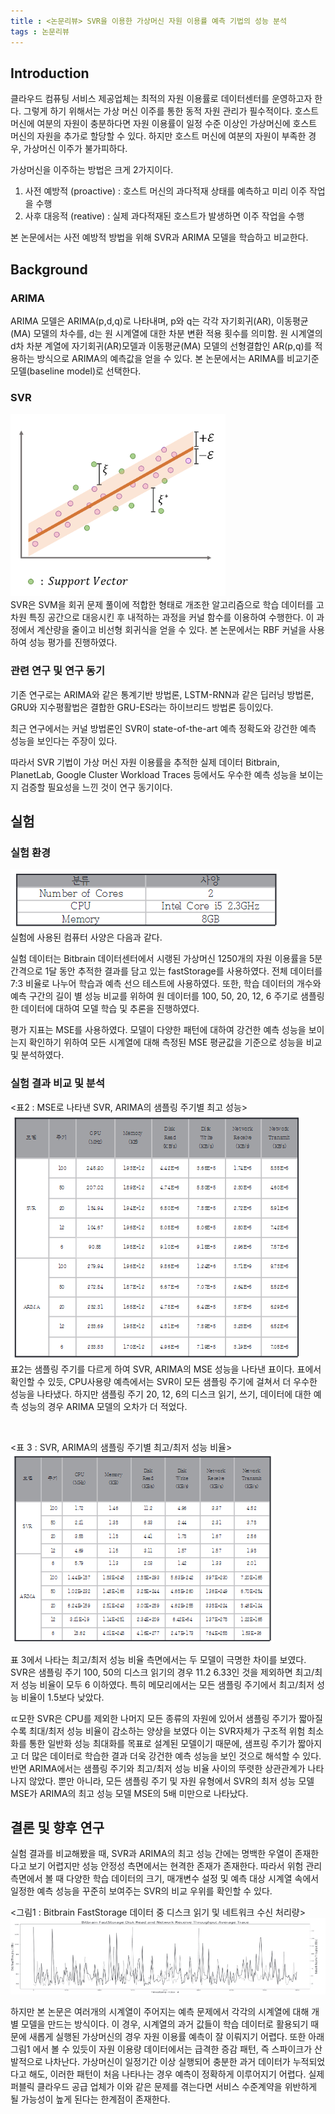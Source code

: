 ```yaml
---
title : <논문리뷰> SVR을 이용한 가상머신 자원 이용률 예측 기법의 성능 분석 
tags : 논문리뷰 
---
```


## Introduction 
클라우드 컴퓨팅 서비스 제공업체는 최적의 자원 이용률로 데이터센터를 운영하고자 한다. 그렇게 하기 위해서는 가상 머신 이주를 통한 동적 자원 관리가 필수적이다. 호스트 머신에 여분의 자원이 충분하다면 자원 이용률이 일정 수준 이상인 가상머신에 호스트 머신의 자원을 추가로 할당할 수 있다. 하지만 호스트 머신에 여분의 자원이 부족한 경우, 가상머신 이주가 불가피하다. 
<br/>

가상머신을 이주하는 방법은 크게 2가지이다.
<br/>

1. 사전 예방적 (proactive) : 호스트 머신의 과다적재 상태를 예측하고 미리 이주 작업을 수행
2. 사후 대응적 (reative) : 실제 과다적재된 호스트가 발생하면 이주 작업을 수행 

본 논문에서는 사전 예방적 방법을 위해 SVR과 ARIMA 모델을 학습하고 비교한다. 

## Background 
### ARIMA
ARIMA 모델은 ARIMA(p,d,q)로 나타내며, p와 q는 각각 자기회귀(AR), 이동평균(MA) 모델의 차수를, d는 원 시계열에 대한 차분 변환 적용 횟수를 의미함. 원 시계열의 d차 차분 계열에 자기회귀(AR)모델과 이동평균(MA) 모델의 선형결합인 AR(p,q)를 적용하는 방식으로 ARIMA의 예측값을 얻을 수 있다. 본 논문에서는 ARIMA를 비교기준 모델(baseline model)로 선택한다. 
### SVR 
![](/assets/img/2022-07-27-11-11-18.png)
<br/> 
SVR은 SVM을 회귀 문제 풀이에 적합한 형태로 개조한 알고리즘으로 학습 데이터를 고차원 특징 공간으로 대응시킨 후 내적하는 과정을 커널 함수를 이용하여 수행한다. 이 과정에서 계산량을 줄이고 비선형 회귀식을 얻을 수 있다. 본 논문에서는 RBF 커널을 사용하여 성능 평가를 진행하였다. 

### 관련 연구 및 연구 동기 
기존 연구로는 ARIMA와 같은 통계기반 방법론, LSTM-RNN과 같은 딥러닝 방법론, GRU와 지수평활법은 결합한 GRU-ES라는 하이브리드 방법론 등이있다. 
<br/> 

최근 연구에서는 커널 방법론인 SVR이 state-of-the-art 예측 정확도와 강건한 예측 성능을 보인다는 주장이 있다. 
<br/> 

따라서 SVR 기법이 가상 머신 자원 이용률을 추적한 실제 데이터 Bitbrain, PlanetLab, Google Cluster Workload Traces 등에서도 우수한 예측 성능을 보이는지 검증할 필요성을 느낀 것이 연구 동기이다. 

## 실험
### 실험 환경 
![](/assets/img/2022-07-27-11-19-28.png)
<br/> 
실험에 사용된 컴퓨터 사양은 다음과 같다. 
<br/>

실험 데이터는 Bitbrain 데이터센터에서 시랭된 가상머신 1250개의 자원 이용률을 5분 간격으로 1달 동안 추적한 결과를 담고 있는 fastStorage를 사용하였다. 전체 데이터를 7:3 비율로 나누어 학습과 예측 선으 테스트에 사용하였다. 또한, 학습 데이터의 개수와 예측 구간의 길이 별 성능 비교를 위하여 원 데이터를 100, 50, 20, 12, 6 주기로 샘플링한 데이터에 대하여 모델 학습 및 추론을 진행하였다. 
<br/> 

평가 지표는 MSE를 사용하였다. 모델이 다양한 패턴에 대하여 강건한 예측 성능을 보이는지 확인하기 위하여 모든 시계열에 대해 측정된 MSE 평균값을 기준으로 성능을 비교 및 분석하였다. 

### 실험 결과 비교 및 분석   
<표2 : MSE로 나타낸 SVR, ARIMA의 샘플링 주기별 최고 성능>
<br/>
![](/assets/img/2022-07-27-11-34-40.png)
<br/> 
표2는 샘플링 주기를 다르게 하여 SVR, ARIMA의 MSE 성능을 나타낸 표이다. 표에서 확인할 수 있듯, CPU사용량 예측에서는 SVR이 모든 샘플링 주기에 걸쳐서 더 우수한 성능을 나타냈다. 하지만 샘플링 주기 20, 12, 6의 디스크 읽기, 쓰기, 데이터에 대한 예측 성능의 경우 ARIMA 모델의 오차가 더 적었다. 
 
<br/>

<표 3 : SVR, ARIMA의 샘플링 주기별 최고/최저 성능 비율>
![](/assets/img/2022-07-27-11-38-20.png) 
<br/> 

표 3에서 나타는 최고/최저 성능 비율 측면에서는 두 모델이 극명한 차이를 보였다. SVR은 샘플링 주기 100, 50의 디스크 읽기의 경우 11.2 6.33인 것을 제외하면 최고/최저 성능 비율이 모두 6 이하였다. 특히 메모리에서는 모든 샘플링 주기에서 최고/최저 성능 비율이 1.5보다 낮았다. 
<br/> 

ㄸ모한 SVR은 CPU를 제외한 나머지 모든 종류의 자원에 있어서 샘플링 주기가 짧아질수록 최대/최저 성능 비율이 감소하는 양상을 보였다 이는 SVR자체가 구조적 위험 최소화를 통한 일반화 성능 최대화를 목표로 설계된 모델이기 때문에, 샘프링 주기가 짧아지고 더 많은 데이터로 학습한 결과 더욱 강건한 예측 성능을 보인 것으로 해석할 수 있다. 반면 ARIMA에서는 샘플링 주기와 최고/최저 성능 비율 사이의 뚜렷한 상관관계가 나타나지 않았다. 뿐만 아니라, 모든 샘플링 주기 및 자원 유형에서 SVR의 최저 성능 모델 MSE가 ARIMA의 최고 성능 모델 MSE의 5배 미만으로 나타났다. 

## 결론 및 향후 연구 
실험 결과를 비교해봤을 때, SVR과 ARIMA의 최고 성능 간에는 명백한 우열이 존재한다고 보기 어렵지만 성능 안정성 측면에서는 현격한 존재가 존재한다. 따라서 위험 관리 측면에서 볼 때 다양한 학습 데이터의 크기, 매개변수 설정 및 예측 대상 시계열 속에서 일정한 예측 성능을 꾸준히 보여주는 SVR의 비교 우위를 확인할 수 있다. 
<br/> 

<그림1 : Bitbrain FastStorage 데이터 중 디스크 읽기 및 네트워크 수신 처리량> 
![](/assets/img/2022-07-27-11-49-33.png)
<br/>

하지만 본 논문은 여러개의 시계열이 주어지는 예측 문제에서 각각의 시계열에 대해 개별 모델을 만드는 방식이다. 이 경우, 시계열의 과거 값들이 학습 데이터로 활용되기 때문에 새롭게 실행된 가상머신의 경우 자원 이용률 예측이 잘 이뤄지기 어렵다. 또한 아래 그림1 에서 볼 수 있듯이 자원 이용량 데이터에서는 급격한 증감 패턴, 즉 스파이크가 산발적으로 나차난다. 가상머신이 일정기간 이상 실행되어 충분한 과거 데이터가 누적되었다고 해도, 이러한 패턴이 처음 나타나는 경우 예측이 정확하게 이루어지기 어렵다. 실제 퍼블릭 클라우드 공급 업체가 이와 같은 문제를 겪는다면 서비스 수준계약을 위반하게 될 가능성이 높게 된다는 한계점이 존재한다.  